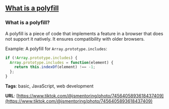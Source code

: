 ## [What is a polyfill](#what-is-a-polyfill)

### What is a polyfill?

A polyfill is a piece of code that implements a feature in a browser that does not support it natively. It ensures compatibility with older browsers.

Example: A polyfill for `Array.prototype.includes`:

```javascript
if (!Array.prototype.includes) {
  Array.prototype.includes = function(element) {
    return this.indexOf(element) !== -1;
  };
}
```

**Tags**: basic, JavaScript, web development

**URL**: [https://www.tiktok.com/@jsmentoring/photo/7456405893618437409](https://www.tiktok.com/@jsmentoring/photo/7456405893618437409)
